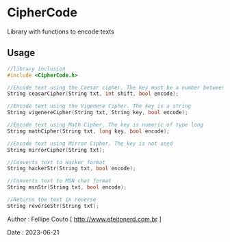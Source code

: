 # CipherCode
Library with functions to encode texts

## Usage

```c++
//library inclusion
#include <CipherCode.h>

//Encode text using the Caesar cipher. The key must be a number between 1 and 25
String ceasarCipher(String txt, int shift, bool encode);

//Encode text using the Vigenere Cipher. The key is a string
String vigenereCipher(String txt, String key, bool encode);

//Encode text using Math Cipher. The key is numeric of type long
String mathCipher(String txt, long key, bool encode);

//Encode text using Mirror Cipher. The key is not used
String mirrorCipher(String txt);

//Converts text to Hacker format
String hackerStr(String txt, bool encode);

//Converts text to MSN chat format
String msnStr(String txt, bool encode);

//Returns the text in reverse
String reverseStr(String txt);
```

Author : Fellipe Couto [ http://www.efeitonerd.com.br ]

Date : 2023-06-21
